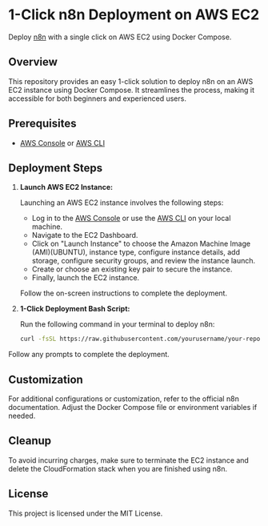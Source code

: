 # 1-Click n8n Deployment on AWS EC2

Deploy [n8n](https://n8n.io/) with a single click on AWS EC2 using Docker Compose.

## Overview

This repository provides an easy 1-click solution to deploy n8n on an AWS EC2 instance using Docker Compose. It streamlines the process, making it accessible for both beginners and experienced users.

## Prerequisites

- [AWS Console](https://aws.amazon.com/) or [AWS CLI](https://docs.aws.amazon.com/cli/latest/userguide/cli-configure-files.html)

## Deployment Steps

1. **Launch AWS EC2 Instance:**

   Launching an AWS EC2 instance involves the following steps:

   - Log in to the [AWS Console](https://aws.amazon.com/) or use the [AWS CLI](https://docs.aws.amazon.com/cli/latest/userguide/cli-configure-files.html) on your local machine.
   - Navigate to the EC2 Dashboard.
   - Click on "Launch Instance" to choose the Amazon Machine Image (AMI)(UBUNTU), instance type, configure instance details, add storage, configure security groups, and review the instance launch.
   - Create or choose an existing key pair to secure the instance.
   - Finally, launch the EC2 instance.

   Follow the on-screen instructions to complete the deployment.


2. **1-Click Deployment Bash Script:**

   Run the following command in your terminal to deploy n8n:

   ```bash 
   curl -fsSL https://raw.githubusercontent.com/yourusername/your-repo/main/deploy_n8n.sh | bash
   ```
   
Follow any prompts to complete the deployment.

## Customization
For additional configurations or customization, refer to the official n8n documentation.
Adjust the Docker Compose file or environment variables if needed.

## Cleanup
To avoid incurring charges, make sure to terminate the EC2 instance and delete the CloudFormation stack when you are finished using n8n.

## License
This project is licensed under the MIT License.
